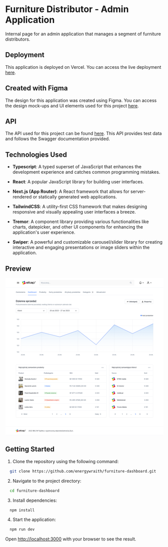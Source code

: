 # Furniture Distributor - Admin Application
Internal page for an admin application that manages a segment of furniture distributors.

## Deployment
This application is deployed on Vercel. You can access the live deployment [here](https://furniture-dashboard-three.vercel.app/).

## Created with Figma
The design for this application was created using Figma. You can access the design mock-ups and UI elements used for this project [here](https://www.figma.com/file/k4Cm4wB9IgGGO0Q7KvfpPm/Zadanie-testowe-%7C-Front-end-Developer?type=design&node-id=169%3A7681&mode=design&t=DlNcOkZ61eEPwSbf-1).

## API
The API used for this project can be found [here](https://api-test.eltap.com/index.html). This API provides test data and follows the Swagger documentation provided.


## Technologies Used

- **Typescript**: A typed superset of JavaScript that enhances the development experience and catches common programming mistakes.

- **React**: A popular JavaScript library for building user interfaces.

- **Next.js (App Router)**: A React framework that allows for server-rendered or statically generated web applications.

- **TailwindCSS**: A utility-first CSS framework that makes designing responsive and visually appealing user interfaces a breeze.

- **Tremor**: A component library providing various functionalities like charts, datepicker, and other UI components for enhancing the application's user experience.

- **Swiper**: A powerful and customizable carousel/slider library for creating interactive and engaging presentations or image sliders within the application.

## Preview
![Harmonia Logo](public/preview.png)

## Getting Started

1. Clone the repository using the following command:
   
```bash
  git clone https://github.com/energywraith/furniture-dashboard.git
```

2. Navigate to the project directory:
   
```bash
  cd furniture-dashboard
```

3. Install dependencies:
   
```bash
  npm install
```

4. Start the application:
   
```bash
  npm run dev
```

Open [http://localhost:3000](http://localhost:3000) with your browser to see the result.
